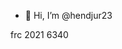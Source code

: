 - 👋 Hi, I’m @hendjur23
 
frc 2021 6340

<!---
hendjur23/hendjur23 is a ✨ special ✨ repository because its `README.md` (this file) appears on your GitHub profile.
You can click the Preview link to take a look at your changes.
--->
